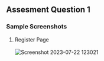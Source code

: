 ## Assesment Question 1 
### Sample Screenshots

1. Register Page <br><br>
![Screenshot 2023-07-22 123021](https://github.com/kishwanth21/Intern-Assesment-/assets/121415244/27445e60-210b-4fc9-aacc-9b2eb40144e8)

